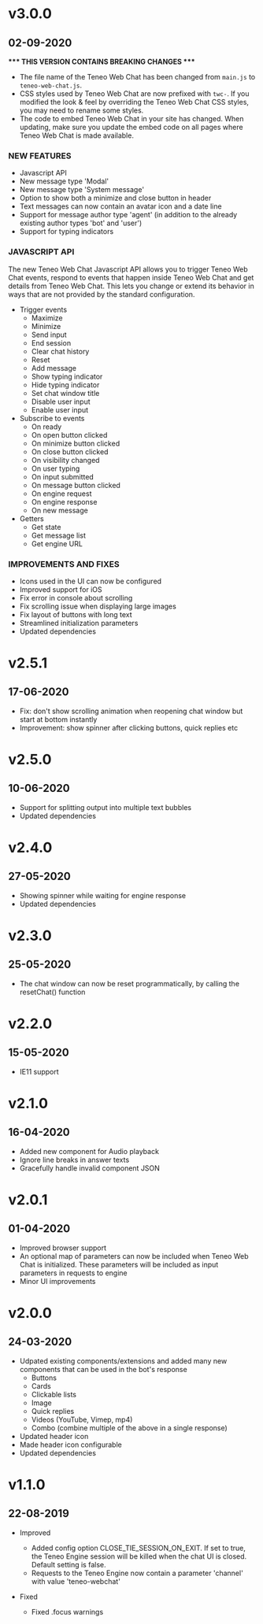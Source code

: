 # v3.0.0
## 02-09-2020
__*** THIS VERSION CONTAINS BREAKING CHANGES ***__
* The file name of the Teneo Web Chat has been changed from `main.js` to `teneo-web-chat.js`.
* CSS styles used by Teneo Web Chat are now prefixed with `twc-`. If you modified the look & feel by overriding the Teneo Web Chat CSS styles, you may need to rename some styles.
* The code to embed Teneo Web Chat in your site has changed. When updating, make sure you update the embed code on all pages where Teneo Web Chat is made available.

### NEW FEATURES
* Javascript API
* New message type 'Modal'
* New message type 'System message'
* Option to show both a minimize and close button in header
* Text messages can now contain an avatar icon and a date line
* Support for message author type 'agent' (in addition to the already existing author types 'bot' and 'user')
* Support for typing indicators

### JAVASCRIPT API
The new Teneo Web Chat Javascript API allows you to trigger Teneo Web Chat events, respond to events that happen inside Teneo Web Chat and get details from Teneo Web Chat. This lets you change or extend its behavior in ways that are not provided by the standard configuration.
* Trigger events
    * Maximize
    * Minimize
    * Send input
    * End session
    * Clear chat history
    * Reset
    * Add message
    * Show typing indicator
    * Hide typing indicator
    * Set chat window title
    * Disable user input
    * Enable user input
* Subscribe to events
    * On ready
    * On open button clicked
    * On minimize button clicked
    * On close button clicked
    * On visibility changed
    * On user typing
    * On input submitted
    * On message button clicked
    * On engine request
    * On engine response
    * On new message
* Getters
    * Get state
    * Get message list
    * Get engine URL

### IMPROVEMENTS AND FIXES
* Icons used in the UI can now be configured
* Improved support for iOS
* Fix error in console about scrolling
* Fix scrolling issue when displaying large images
* Fix layout of buttons with long text
* Streamlined initialization parameters
* Updated dependencies

# v2.5.1
## 17-06-2020
* Fix: don't show scrolling animation when reopening chat window but start at bottom instantly
* Improvement: show spinner after clicking buttons, quick replies etc

# v2.5.0
## 10-06-2020
* Support for splitting output into multiple text bubbles
* Updated dependencies

# v2.4.0
## 27-05-2020
* Showing spinner while waiting for engine response
* Updated dependencies

# v2.3.0
## 25-05-2020
* The chat window can now be reset programmatically, by calling the resetChat() function

# v2.2.0
## 15-05-2020
* IE11 support

# v2.1.0
## 16-04-2020
* Added new component for Audio playback
* Ignore line breaks in answer texts
* Gracefully handle invalid component JSON

# v2.0.1
## 01-04-2020
* Improved browser support
* An optional map of parameters can now be included when Teneo Web Chat is initialized. These parameters will be included as input parameters in requests to engine
* Minor UI improvements

# v2.0.0
## 24-03-2020
* Udpated existing components/extensions and added many new components that can be used in the bot's response
    * Buttons
    * Cards
    * Clickable lists
    * Image 
    * Quick replies
    * Videos (YouTube, Vimep, mp4)
    * Combo (combine multiple of the above in a single response)
* Updated header icon
* Made header icon configurable
* Updated dependencies


# v1.1.0
## 22-08-2019
* Improved
    * Added config option CLOSE_TIE_SESSION_ON_EXIT. If set to true, the Teneo Engine session will be killed when the chat UI is closed. Default setting is false.
    * Requests to the Teneo Engine now contain a parameter 'channel' with value 'teneo-webchat'

* Fixed
    * Fixed .focus warnings